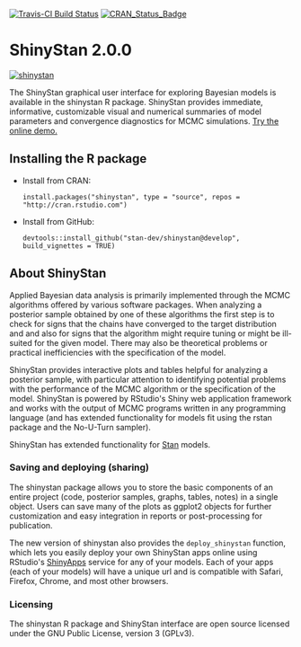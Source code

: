 [![Travis-CI Build Status](https://travis-ci.org/stan-dev/shinystan.svg?branch=develop)](https://travis-ci.org/stan-dev/shinystan)
[![CRAN_Status_Badge](http://www.r-pkg.org/badges/version/shinystan?color=blue)](http://cran.r-project.org/web/packages/shinystan)

# ShinyStan 2.0.0

[![shinystan](http://i59.tinypic.com/30ho2sn.jpg)](https://jgabry.shinyapps.io/ShinyStan2Preview)

The ShinyStan graphical user interface for exploring Bayesian models is available in
the shinystan R package. ShinyStan provides immediate, informative, customizable visual and 
numerical summaries of model parameters and convergence diagnostics for 
MCMC simulations. [Try the online demo.](https://jgabry.shinyapps.io/ShinyStan2Preview)

## Installing the R package
* Install from CRAN:

    `install.packages("shinystan", type = "source", repos = "http://cran.rstudio.com")`
    
* Install from GitHub:

    `devtools::install_github("stan-dev/shinystan@develop", build_vignettes = TRUE)`

## About ShinyStan

Applied Bayesian data analysis is primarily implemented through the MCMC 
algorithms offered by various software packages. When analyzing a posterior sample 
obtained by one of these algorithms the first step is to check for signs that 
the chains have converged to the target distribution and and also for signs that 
the algorithm might require tuning or might be ill-suited for the given model. 
There may also be theoretical problems or practical inefficiencies with the 
specification of the model. 

ShinyStan provides interactive plots and tables helpful for analyzing a 
posterior sample, with particular attention to identifying potential problems
with the performance of the MCMC algorithm or the specification of the model. 
ShinyStan is powered by RStudio's Shiny web application framework and works with 
the output of MCMC programs written in any programming language (and has extended 
functionality for models fit using the rstan package and the No-U-Turn sampler). 

 ShinyStan has extended functionality for 
[Stan](http://mc-stan.org/interfaces/rstan.html) models. 


### Saving and deploying (sharing)

The shinystan package allows you to store the basic components of an entire 
project (code, posterior samples, graphs, tables, notes) in a single object. 
Users can save many of the plots as ggplot2 objects for further customization 
and easy integration in reports or post-processing for publication.

The new version of shinystan also provides the `deploy_shinystan` function, 
which lets you easily deploy your own ShinyStan apps online using RStudio's 
[ShinyApps](https://www.shinyapps.io) service for any of 
your models. Each of your apps (each of your models) will have a unique url
and is compatible with Safari, Firefox, Chrome, and most other browsers.

### Licensing

The shinystan R package and ShinyStan interface are open source licensed under 
the GNU Public License, version 3 (GPLv3).
